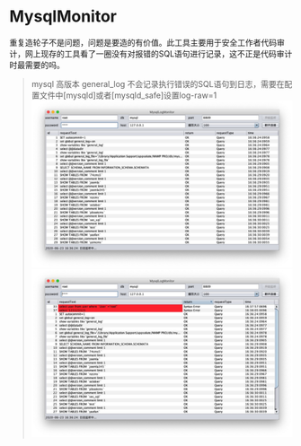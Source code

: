 # MysqlMonitor
重复造轮子不是问题，问题是要造的有价值。此工具主要用于安全工作者代码审计，网上现存的工具看了一圈没有对报错的SQL语句进行记录，这不正是代码审计时最需要的吗。
>mysql 高版本 general_log 不会记录执行错误的SQL语句到日志，需要在配置文件中[mysqld]或者[mysqld_safe]设置log-raw=1
![avatar](https://github.com/J0hnWalker/MysqlMonitor/blob/master/monitor.jpg)
![avatar](https://github.com/J0hnWalker/MysqlMonitor/blob/master/error.jpg)
